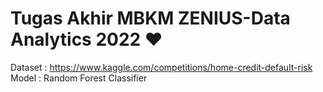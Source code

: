 # Tugas Akhir MBKM ZENIUS-Data Analytics 2022 ❤️

Dataset : https://www.kaggle.com/competitions/home-credit-default-risk
Model : Random Forest Classifier 
